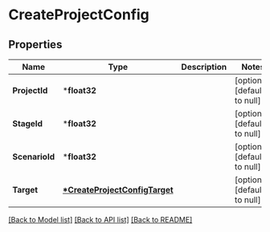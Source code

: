 # CreateProjectConfig

## Properties
Name | Type | Description | Notes
------------ | ------------- | ------------- | -------------
**ProjectId** | ***float32** |  | [optional] [default to null]
**StageId** | ***float32** |  | [optional] [default to null]
**ScenarioId** | ***float32** |  | [optional] [default to null]
**Target** | **[*CreateProjectConfigTarget](CreateProjectConfigTarget.md)** |  | [optional] [default to null]

[[Back to Model list]](../README.md#documentation-for-models) [[Back to API list]](../README.md#documentation-for-api-endpoints) [[Back to README]](../README.md)


